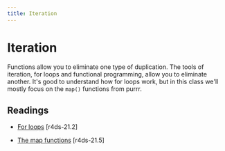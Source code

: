 ```yaml
---
title: Iteration
---
```


<!-- Generated automatically from iteration.yml. Do not edit by hand -->

# Iteration

Functions allow you to eliminate one type of duplication. The tools
of iteration, for loops and functional programming, allow you to eliminate
another. It's good to understand how for loops work, but in this class
we'll mostly focus on the `map()` functions from purrr.

## Readings

  * [For loops](http://r4ds.had.co.nz/iteration.html#for-loops) [r4ds-21.2]

  * [The map functions](http://r4ds.had.co.nz/iteration.html#the-map-functions) [r4ds-21.5]



